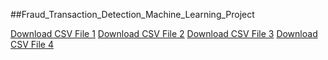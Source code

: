 ##Fraud_Transaction_Detection_Machine_Learning_Project

[Download CSV File 1](https://upsampledtransactionsdata.s3.amazonaws.com/raw.csv)
[Download CSV File 2](https://upsampledtransactionsdata.s3.amazonaws.com/cleaned_transactions.csv)
[Download CSV File 3](https://upsampledtransactionsdata.s3.amazonaws.com/test.csv)
[Download CSV File 4](https://upsampledtransactionsdata.s3.amazonaws.com/train.csv)




 